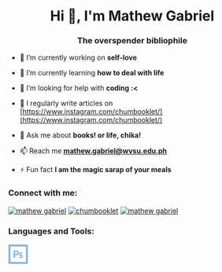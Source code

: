 <h1 align="center">Hi 👋, I'm Mathew Gabriel</h1>
<h3 align="center">The overspender bibliophile</h3>

- 🔭 I’m currently working on **self-love**

- 🌱 I’m currently learning **how to deal with life**

- 🤝 I’m looking for help with **coding :<**

- 📝 I regularly write articles on [https://www.instagram.com/chumbooklet/](https://www.instagram.com/chumbooklet/)

- 💬 Ask me about **books! or life, chika!**

- 📫 Reach me **mathew.gabriel@wvsu.edu.ph**

- ⚡ Fun fact **I am the magic sarap of your meals**

<h3 align="left">Connect with me:</h3>
<p align="left">
<a href="https://fb.com/mathew gabriel" target="blank"><img align="center" src="https://raw.githubusercontent.com/rahuldkjain/github-profile-readme-generator/master/src/images/icons/Social/facebook.svg" alt="mathew gabriel" height="30" width="40" /></a>
<a href="https://instagram.com/chumbooklet" target="blank"><img align="center" src="https://raw.githubusercontent.com/rahuldkjain/github-profile-readme-generator/master/src/images/icons/Social/instagram.svg" alt="chumbooklet" height="30" width="40" /></a>
<a href="https://www.youtube.com/c/mathew gabriel" target="blank"><img align="center" src="https://raw.githubusercontent.com/rahuldkjain/github-profile-readme-generator/master/src/images/icons/Social/youtube.svg" alt="mathew gabriel" height="30" width="40" /></a>
</p>

<h3 align="left">Languages and Tools:</h3>
<p align="left"> <a href="https://www.photoshop.com/en" target="_blank" rel="noreferrer"> <img src="https://raw.githubusercontent.com/devicons/devicon/master/icons/photoshop/photoshop-line.svg" alt="photoshop" width="40" height="40"/> </a> </p>
